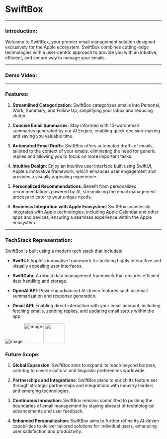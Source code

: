 # SwiftBox

---

### Introduction:

Welcome to SwiftBox, your premier email management solution designed exclusively for the Apple ecosystem. SwiftBox combines cutting-edge technologies with a user-centric approach to provide you with an intuitive, efficient, and secure way to manage your emails.

---


### Demo Video:




---

### Features:

1. **Streamlined Categorization**: SwiftBox categorizes emails into Personal, Work, Summary, and Follow Up, simplifying your inbox and reducing clutter.

2. **Concise Email Summaries**: Stay informed with 10-word email summaries generated by our AI Engine, enabling quick decision-making and saving you valuable time.

3. **Automated Email Drafts**: SwiftBox offers automated drafts of emails, tailored to the context of your emails, eliminating the need for generic replies and allowing you to focus on more important tasks.

4. **Intuitive Design**: Enjoy an intuitive user interface built using SwiftUI, Apple's innovative framework, which enhances user engagement and provides a visually appealing experience.

5. **Personalized Recommendations**: Benefit from personalized recommendations powered by AI, streamlining the email management process to cater to your unique needs.

6. **Seamless Integration with Apple Ecosystem**: SwiftBox seamlessly integrates with Apple technologies, including Apple Calendar and other apps and devices, ensuring a seamless experience within the Apple ecosystem.

---

### TechStack Representation:

SwiftBox is built using a modern tech stack that includes:

- **SwiftUI**: Apple's innovative framework for building highly interactive and visually appealing user interfaces.

- **SwiftData**: A robust data management framework that ensures efficient data handling and storage.
- **OpenAI API**: Powering advanced AI-driven features such as email summarization and response generation.
- **Gmail API**: Enabling direct interaction with your email account, including fetching emails, sending replies, and updating email status within the app.

![image](https://github.com/shivanshu-srm/SwiftBox/assets/103733101/ee9b4797-7eaf-455a-8662-3786fac371bf)   <img src="https://github.com/shivanshu-srm/SwiftBox/assets/103733101/a8c45d30-75ba-4cbe-960f-ece4390d9ea4-64x64" alt="Image" style="width: 64px; height: 64px;"> 
<img src="https://github.com/shivanshu-srm/SwiftBox/assets/103733101/e7180f09-0c67-4296-87ea-37dbb29376b7" width="64" height="64">




### Future Scope:

1. **Global Expansion**: SwiftBox aims to expand its reach beyond borders, catering to diverse cultural and linguistic preferences worldwide.

2. **Partnerships and Integrations**: SwiftBox plans to enrich its feature set through strategic partnerships and integrations with industry leaders and emerging technologies.

3. **Continuous Innovation**: SwiftBox remains committed to pushing the boundaries of email management by staying abreast of technological advancements and user feedback.

4. **Enhanced Personalization**: SwiftBox aims to further refine its AI-driven capabilities to deliver tailored solutions for individual users, enhancing user satisfaction and productivity.

